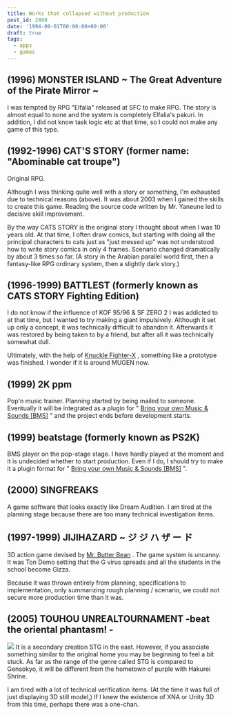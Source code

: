```yaml
---
title: Works that collapsed without production
post_id: 2898
date: '1994-09-01T00:00:00+09:00'
draft: true
tags:
  - apps
  - games
---
```


## (1996) MONSTER ISLAND ~ The Great Adventure of the Pirate Mirror ~

I was tempted by RPG "Elfalia" released at SFC to make RPG. The story is almost equal to none and the system is completely Elfalia's pakuri. In addition, I did not know task logic etc at that time, so I could not make any game of this type.

## (1992-1996) CAT'S STORY (former name: "Abominable cat troupe")

Original RPG.

Although I was thinking quite well with a story or something, I'm exhausted due to technical reasons (above). It was about 2003 when I gained the skills to create this game. Reading the source code written by Mr. Yaneune led to decisive skill improvement.

By the way CATS STORY is the original story I thought about when I was 10 years old. At that time, I often draw comics, but starting with doing all the principal characters to cats just as "just messed up" was not understood how to write story comics in only 4 frames. Scenario changed dramatically by about 3 times so far. (A story in the Arabian parallel world first, then a fantasy-like RPG ordinary system, then a slightly dark story.)

## (1996-1999) BATTLEST (formerly known as CATS STORY Fighting Edition)

I do not know if the influence of KOF 95/96 & SF ZERO 2 I was addicted to at that time, but I wanted to try making a giant impulsively. Although it set up only a concept, it was technically difficult to abandon it. Afterwards it was restored by being taken to by a friend, but after all it was technically somewhat dull.

Ultimately, with the help of [Knuckle Fighter-X](http://www.vector.co.jp/soft/win95/game/se045045.html) , something like a prototype was finished. I wonder if it is around MUGEN now.

## (1999) 2K ppm

Pop'n music trainer. Planning started by being mailed to someone. Eventually it will be integrated as a plugin for " [Bring your own Music & Sounds \[BMS\]](https://danmaq.com/2993) " and the project ends before development starts.

## (1999) beatstage (formerly known as PS2K)

BMS player on the pop-stage stage. I have hardly played at the moment and it is undecided whether to start production. Even if I do, I should try to make it a plugin format for " [Bring your own Music & Sounds \[BMS\]](https://danmaq.com/2993) ".

## (2000) SINGFREAKS

A game software that looks exactly like Dream Audition. I am tired at the planning stage because there are too many technical investigation items.

## (1997-1999) JIJIHAZARD ~ ジ ジ ハ ザ ー ド

3D action game devised by [Mr. Butter Bean](http://mixi.jp/show_friend.pl?id=2308126) . The game system is uncanny. It was Ton Demo setting that the G virus spreads and all the students in the school become Gizza.

Because it was thrown entirely from planning, specifications to implementation, only summarizing rough planning / scenario, we could not secure more production time than it was.

## (2005) TOUHOU UNREALTOURNAMENT -beat the oriental phantasm! -

![](https://danmaq.com/wp-content/uploads/2013/11/Logo.png) It is a secondary creation STG in the east. However, if you associate something similar to the original home you may be beginning to feel a bit stuck. As far as the range of the genre called STG is compared to Gensokyo, it will be different from the hometown of purple with Hakurei Shrine.

I am tired with a lot of technical verification items. (At the time it was full of just displaying 3D still model,) If I knew the existence of XNA or Unity 3D from this time, perhaps there was a one-chan.
